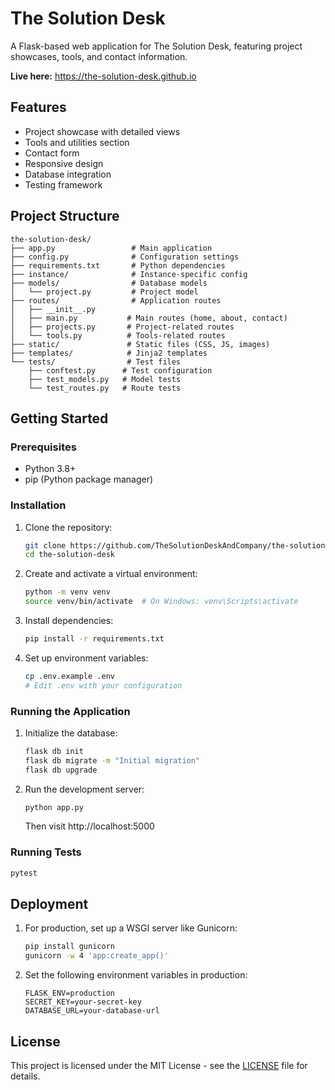 # The Solution Desk

A Flask-based web application for The Solution Desk, featuring project showcases, tools, and contact information.

**Live here:** https://the-solution-desk.github.io

## Features

- Project showcase with detailed views
- Tools and utilities section
- Contact form
- Responsive design
- Database integration
- Testing framework

## Project Structure

```
the-solution-desk/
├── app.py                 # Main application
├── config.py              # Configuration settings
├── requirements.txt       # Python dependencies
├── instance/              # Instance-specific config
├── models/                # Database models
│   └── project.py         # Project model
├── routes/                # Application routes
│   ├── __init__.py
│   ├── main.py           # Main routes (home, about, contact)
│   ├── projects.py       # Project-related routes
│   └── tools.py          # Tools-related routes
├── static/               # Static files (CSS, JS, images)
├── templates/            # Jinja2 templates
└── tests/                # Test files
    ├── conftest.py      # Test configuration
    ├── test_models.py   # Model tests
    └── test_routes.py   # Route tests
```

## Getting Started

### Prerequisites

- Python 3.8+
- pip (Python package manager)

### Installation

1. Clone the repository:
   ```bash
   git clone https://github.com/TheSolutionDeskAndCompany/the-solution-desk.github.io.git
   cd the-solution-desk
   ```

2. Create and activate a virtual environment:
   ```bash
   python -m venv venv
   source venv/bin/activate  # On Windows: venv\Scripts\activate
   ```

3. Install dependencies:
   ```bash
   pip install -r requirements.txt
   ```

4. Set up environment variables:
   ```bash
   cp .env.example .env
   # Edit .env with your configuration
   ```

### Running the Application

1. Initialize the database:
   ```bash
   flask db init
   flask db migrate -m "Initial migration"
   flask db upgrade
   ```

2. Run the development server:
   ```bash
   python app.py
   ```
   Then visit http://localhost:5000

### Running Tests

```bash
pytest
```

## Deployment

1. For production, set up a WSGI server like Gunicorn:
   ```bash
   pip install gunicorn
   gunicorn -w 4 'app:create_app()'
   ```

2. Set the following environment variables in production:
   ```
   FLASK_ENV=production
   SECRET_KEY=your-secret-key
   DATABASE_URL=your-database-url
   ```

## License

This project is licensed under the MIT License - see the [LICENSE](LICENSE) file for details.
